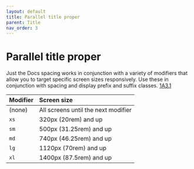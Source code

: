 ```yaml
---
layout: default
title: Parallel title proper
parent: Title
nav_order: 3
---
```


# Parallel title proper

Just the Docs spacing works in conjunction with a variety of modifiers that allow you to target specific screen sizes responsively. Use these in conjunction with spacing and display prefix and suffix classes. [1A3.1](http://localhost:4000/Test/docs/Title/Title-proper/#1A3.1)

| Modifier  | Screen size                          |
|:----------|:-------------------------------------|
| (none)    | All screens until the next modifier  |
| `xs`      | 320px (20rem) and up                 |
| `sm`      | 500px (31.25rem) and up              |
| `md`      | 740px (46.25rem) and up              |
| `lg`      | 1120px (70rem) and up                |
| `xl`      | 1400px (87.5rem) and up              |
